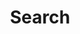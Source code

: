 ---
title: "Search" # in any language you want
layout: "search" # is necessary
url: "/search"
# description: "Description for Search"
summary: "search"
placeholder: "Search anything"
---
